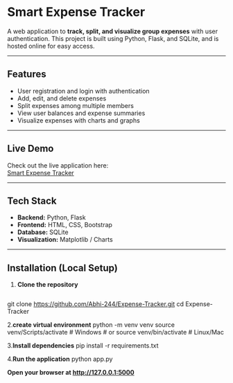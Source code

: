 # Smart Expense Tracker

A web application to **track, split, and visualize group expenses** with user authentication. This project is built using Python, Flask, and SQLite, and is hosted online for easy access.

---

## Features

- User registration and login with authentication
- Add, edit, and delete expenses
- Split expenses among multiple members
- View user balances and expense summaries
- Visualize expenses with charts and graphs

---

## Live Demo

Check out the live application here:  
[Smart Expense Tracker](https://expense-tracker-k0ue.onrender.com)

---
## Tech Stack

- **Backend:** Python, Flask  
- **Frontend:** HTML, CSS, Bootstrap  
- **Database:** SQLite  
- **Visualization:** Matplotlib / Charts  

---

## Installation (Local Setup)

1. **Clone the repository**
   ```bash
  git clone https://github.com/Abhi-244/Expense-Tracker.git
  cd Expense-Tracker
  
2.**create virtual environment**
    python -m venv venv
    source venv/Scripts/activate   # Windows
    # or
    source venv/bin/activate       # Linux/Mac
    
3.**Install dependencies**
   pip install -r requirements.txt
   
4.**Run the application**
   python app.py

   **Open your browser at http://127.0.0.1:5000**


